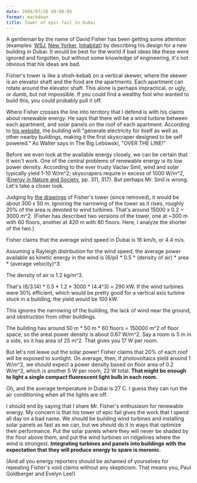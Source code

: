 ```yaml
---
date: 2008/07/20 00:00:00
format: markdown
title: Tower of epic fail in Dubai
---
```

A gentleman by the name of David Fisher has been getting some attention (examples: <a href="http://online.wsj.com/public/article/SB117625795099465923-WFaTx4FSsy1oW4x8lS4eK1518io_20070418.html">WSJ</a>, <a href="http://www.newyorker.com/talk/2008/07/21/080721ta_talk_goldberger/">New Yorker</a>, <a href="http://www.inhabitat.com/2007/05/16/david-fishers-twirling-wind-power-tower/">Inhabitat</a>)  by describing his design for a new building in Dubai. It would be best for the world if bad ideas like these were ignored and forgotten, but without some knowledge of engineering, it's not obvious that his ideas are bad.

Fisher's tower is like a shish-kebab on a vertical skewer, where the skewer is an elevator shaft and the food are the apartments. Each apartment can rotate around the elevator shaft. This alone is perhaps impractical, or ugly, or dumb, but not impossible. If you could find a wealthy fool who wanted to build this, you could probably pull it off.

Where Fisher crosses the line into territory that I defend is with his claims about renewable energy. He says that there will be a wind turbine between each apartment, and solar panels on the roof of each apartment. According to <a href="http://www.dynamicarchitecture.net/home.html">his website</a>, the building will "generate electricity for itself as well as other nearby buildings, making it the first skyscraper designed to be self powered." As Walter says in The Big Lebowski, "OVER THE LINE!"

Before we even look at the available energy closely, we can be certain that it won't work. One of the central problems of renewable energy is its low power density. According to the ever trusty Vaclav Smil, wind and solar typically yield 1-10 W/m^2; skyscrapers require in excess of 1000 W/m^2, (<a href="http://mitpress.mit.edu/catalog/item/default.asp?ttype=2&tid=11363">Energy in Nature and Society</a>, pp. 311, 317). But perhaps Mr. Smil is wrong. Let's take a closer look.

Judging by <a href="http://www.dynamicarchitecture.net/schema/schema_big.htm">the drawings</a> of Fisher's tower (since removed), it would be about 300 x 50 m. Ignoring the narrowing of the tower as it rises, roughly 20% of the area is devoted to wind turbines. That's around 15000 x 0.2 = 3000 m^2. (Fisher has described two versions of the tower, one at ~300 m with 60 floors, another at 420 m with 80 floors. Here, I analyze the shorter of the two.)

Fisher claims that the average wind speed in Dubai is 16 km/h, or 4.4 m/s.

Assuming a Rayleigh distribution for the wind speed, the average power available as kinetic energy in the wind is (6/pi) * 0.5 * (density of air) * area * (average velocity)^3.

The density of air is 1.2 kg/m^3.

That's (6/3.14) * 0.5 * 1.2 * 3000 * (4.4^3) = 290 kW. If the wind turbines were 30% efficient, which would be pretty good for a vertical axis turbine stuck in a building, the yield would be 100 kW.

This ignores the narrowing of the building, the lack of wind near the ground, and obstruction from other buildings.

The building has around 50 m * 50 m * 60 floors = 150000 m^2 of floor space, so the areal power density is about 0.67 W/m^2. Say a room is 5 m in a side, so it has area of 25 m^2. That gives you 17 W per room.

But let's not leave out the solar power! Fisher claims that 20% of each roof will be exposed to sunlight. On average, then, if photovoltaics yield around 1 W/m^2, we should expect a power density based on floor area of 0.2 W/m^2, which is another 5 W per room, 22 W total. **That might be enough to light a single compact fluorescent light bulb in each room.**

Oh, and the average temperature in Dubai is 27 C. I guess they can run the air conditioning when all the lights are off.

I should end by saying that I share Mr. Fisher's enthusiasm for renewable energy. My concern is that his tower of epic fail gives the work that I spend all day on a bad name. We should be building wind turbines and installing solar panels as fast as we can, but we should do it in ways that optimize their performance. Put the solar panels where they will never be shaded by the floor above them, and put the wind turbines on ridgelines where the wind is strongest. **Integrating turbines and panels into buildings with the expectation that they will produce energy to spare is moronic.**

(And all you energy reporters should be ashamed of yourselves for repeating Fisher's void claims without any skepticism. That means you, Paul Goldberger and Evelyn Lee!)
